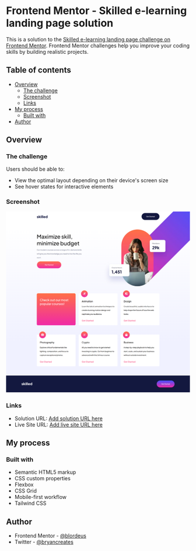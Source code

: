 # Frontend Mentor - Skilled e-learning landing page solution

This is a solution to the [Skilled e-learning landing page challenge on Frontend Mentor](https://www.frontendmentor.io/challenges/skilled-elearning-landing-page-S1ObDrZ8q). Frontend Mentor challenges help you improve your coding skills by building realistic projects.

## Table of contents

* [Overview](#overview)
    * [The challenge](#the-challenge)
    * [Screenshot](#screenshot)
    * [Links](#links)
* [My process](#my-process)
    * [Built with](#built-with)
* [Author](#author)

## Overview

### The challenge

Users should be able to:

* View the optimal layout depending on their device's screen size
* See hover states for interactive elements

### Screenshot

![FireShot Capture 004 - Frontend Mentor - Skilled e-learning landing page - 127.0.0.1.png](.media/img_1.png)

### Links

* Solution URL: [Add solution URL here](https://your-solution-url.com)
* Live Site URL: [Add live site URL here](https://your-live-site-url.com)

## My process

### Built with

* Semantic HTML5 markup
* CSS custom properties
* Flexbox
* CSS Grid
* Mobile-first workflow
* Tailwind CSS

## Author

* Frontend Mentor - [@blordeus](https://www.frontendmentor.io/profile/blordeus)
* Twitter - [@bryancreates](https://www.twitter.com/bryancreates)